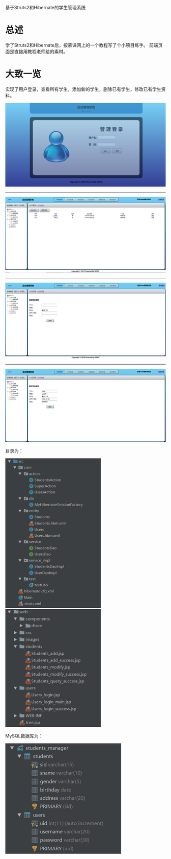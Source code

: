 基于Struts2和Hibernate的学生管理系统

# 总述

学了Struts2和Hibernate后，按慕课网上的一个教程写了个小项目练手。
前端页面是直接用教程老师给的素材。

# 大致一览

实现了用户登录，查看所有学生，添加新的学生，删除已有学生，修改已有学生资料。

<!-- <img src="https://github.com/Monhitul/Students_manager/blob/master/images/loginJSP.PNG"> -->
<img src="/images/loginJSP.PNG">
<hr>
<img src="https://github.com/Monhitul/Students_manager/blob/master/images/mainJSP.PNG">
<hr>
<img src="https://github.com/Monhitul/Students_manager/blob/master/images/addJSP.PNG">
<hr>
<img src="https://github.com/Monhitul/Students_manager/blob/master/images/changeJSP.PNG">

目录为：

<span>
	<img style="width: 300px" src="https://github.com/Monhitul/Students_manager/blob/master/images/codetree1.PNG">
	<img style="width: 300px" src="https://github.com/Monhitul/Students_manager/blob/master/images/codetree2.PNG">
</span>

MySQL数据库为：

<img src="https://github.com/Monhitul/Students_manager/blob/master/images/database.PNG">